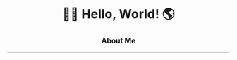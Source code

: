 <div>
    <div align="center">
        <h1>
            👋🏻 Hello, World! 🌎
        </h1>
    </div>
    <div align="center">
        <h3>
            About Me
        </h3>
        <hr>
    </div>
</div>
